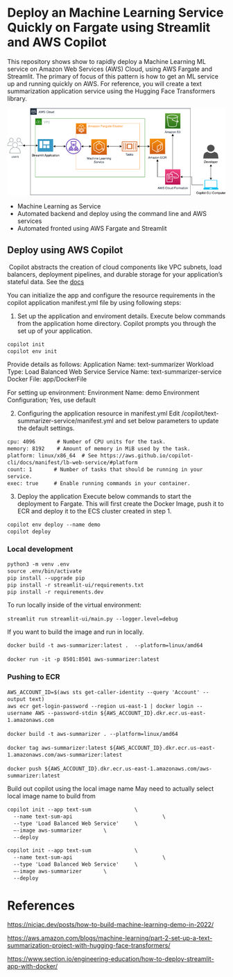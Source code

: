 # Deploy an Machine Learning Service Quickly on Fargate using Streamlit and AWS Copilot

This repository shows show to rapidly deploy a Machine Learning ML service on Amazon Web Services (AWS) Cloud, using AWS Fargate and Streamlit.
The primary of focus of this pattern is how to get an ML service up and running quickly on AWS.
For reference, you will create a text summarization application service using the Hugging Face Transformers library.



![alt text](diagram/textsumapp.png "Text Sum App")

* Machine Learning as Service
* Automated backend and deploy using the command line and AWS services
* Automated fronted using AWS Fargate and Streamlit

## Deploy using AWS Copilot
​
Copilot abstracts the creation of cloud components like VPC subnets, load balancers, deployment pipelines, and durable storage for your application’s stateful data.
See the [docs](https://github.com/aws/copilot-cli)

You can initialize the app and configure the resource requirements in the copilot application manifest.yml file by using following steps:

1. Set up the application and enviroment details. 
Execute below commands from the application home directory. Copilot prompts you through the set up of your application. 
```
copilot init
copilot env init
```
Provide details as follows:
Application Name: text-summarizer
Workload Type: Load Balanced Web Service
Service Name: text-summarizer-service
Docker File: app/DockerFile

For setting up environment:
Environment Name: demo
Environment Configuration; Yes, use default

2. Configuring the application resource in manifest.yml 
 Edit <app-home-dir>/copilot/text-summarizer-service/manifest.yml  and set below parameters to update the default settings.

 ```
cpu: 4096       # Number of CPU units for the task.
memory: 8192    # Amount of memory in MiB used by the task.
platform: linux/x86_64  # See https://aws.github.io/copilot-cli/docs/manifest/lb-web-service/#platform
count: 1       # Number of tasks that should be running in your service.
exec: true     # Enable running commands in your container.
```
3. Deploy the application
Execute below commands to start the deployment to Fargate. This will first create the Docker Image, push it to ECR and deploy it to the ECS cluster created in step 1. 

```
copilot env deploy --name demo
copilot deploy
```

### Local development
```
python3 -m venv .env
source .env/bin/activate
pip install --upgrade pip
pip install -r streamlit-ui/requirements.txt
pip install -r requirements.dev
```

To run locally inside of the virtual environment:

`streamlit run streamlit-ui/main.py --logger.level=debug`


If you want to build the image and run in locally.
```
docker build -t aws-summarizer:latest .  --platform=linux/amd64

docker run -it -p 8501:8501 aws-summarizer:latest
```

### Pushing to ECR

```
AWS_ACCOUNT_ID=$(aws sts get-caller-identity --query 'Account' --output text)
aws ecr get-login-password --region us-east-1 | docker login --username AWS --password-stdin ${AWS_ACCOUNT_ID}.dkr.ecr.us-east-1.amazonaws.com

docker build -t aws-summarizer . --platform=linux/amd64

docker tag aws-summarizer:latest ${AWS_ACCOUNT_ID}.dkr.ecr.us-east-1.amazonaws.com/aws-summarizer:latest

docker push ${AWS_ACCOUNT_ID}.dkr.ecr.us-east-1.amazonaws.com/aws-summarizer:latest
```

Build out copilot using the local image name
May need to actually select local image name to build from

```
copilot init --app text-sum              \
  --name text-sum-api                             \
  --type 'Load Balanced Web Service'     \
  —-image aws-summarizer       \
  --deploy
```

```
copilot init --app text-sum              \
  --name text-sum-api                             \
  --type 'Load Balanced Web Service'     \
  —-image aws-summarizer       \
  --deploy
```


# References

https://nicjac.dev/posts/how-to-build-machine-learning-demo-in-2022/

https://aws.amazon.com/blogs/machine-learning/part-2-set-up-a-text-summarization-project-with-hugging-face-transformers/

https://www.section.io/engineering-education/how-to-deploy-streamlit-app-with-docker/
